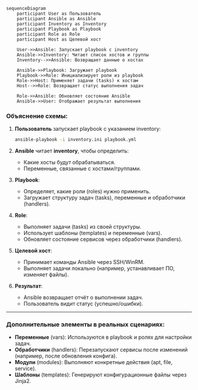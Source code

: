 ```mermaid
sequenceDiagram
    participant User as Пользователь
    participant Ansible as Ansible
    participant Inventory as Inventory
    participant Playbook as Playbook
    participant Role as Role
    participant Host as Целевой хост

    User->>Ansible: Запускает playbook с inventory
    Ansible->>Inventory: Читает список хостов и группы
    Inventory-->>Ansible: Возвращает данные о хостах

    Ansible->>Playbook: Загружает playbook
    Playbook->>Role: Инициализирует роли из playbook
    Role->>Host: Применяет задачи (tasks) к хостам
    Host-->>Role: Возвращает статус выполнения задач

    Role->>Ansible: Обновляет состояние Ansible
    Ansible->>User: Отображает результат выполнения
```

### **Объяснение схемы:**
1. **Пользователь** запускает playbook с указанием inventory:
   ```bash
   ansible-playbook -i inventory.ini playbook.yml
   ```

2. **Ansible** читает **inventory**, чтобы определить:
   - Какие хосты будут обрабатываться.
   - Переменные, связанные с хостами/группами.

3. **Playbook**:
   - Определяет, какие роли (roles) нужно применить.
   - Загружает структуру задач (tasks), переменные и обработчики (handlers).

4. **Role**:
   - Выполняет задачи (tasks) из своей структуры.
   - Использует шаблоны (templates) и переменные (vars).
   - Обновляет состояние сервисов через обработчики (handlers).

5. **Целевой хост**:
   - Принимает команды Ansible через SSH/WinRM.
   - Выполняет задачи локально (например, устанавливает ПО, изменяет файлы).

6. **Результат**:
   - Ansible возвращает отчёт о выполнении задач.
   - Пользователь видит статус (успешно/ошибки).

---

### **Дополнительные элементы в реальных сценариях:**
- **Переменные** (vars): Используются в playbook и ролях для настройки задач.
- **Обработчики** (handlers): Перезапускают сервисы после изменений (например, после обновления конфига).
- **Модули** (modules): Выполняют конкретные действия (apt, file, service).
- **Шаблоны** (templates): Генерируют конфигурационные файлы через Jinja2.
